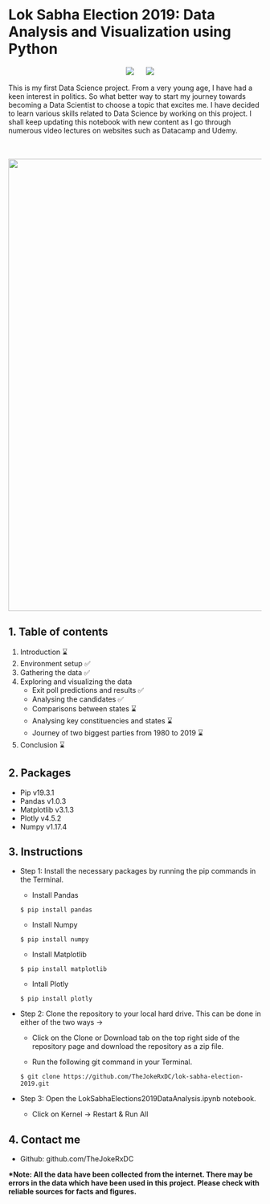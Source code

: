 # Lok Sabha Election 2019: Data Analysis and Visualization using Python
<p align=center><img src="https://img.shields.io/badge/Last%20Commit-April-brightgreen" hspace=20> <img src="https://img.shields.io/badge/Project%20Status-Open-brightgreen"></p>
<p>This is my first Data Science project. From a very young age, I have had a keen interest in politics. So what better way to start my journey towards becoming a Data Scientist to choose a topic that excites me. I have decided to learn various skills related to Data Science by working on this project. I shall keep updating this notebook with new content as I go through numerous video lectures on websites such as Datacamp and Udemy.</p><br><br>
<img src="https://www.ft.com/__origami/service/image/v2/images/raw/http%3A%2F%2Fcom.ft.imagepublish.upp-prod-us.s3.amazonaws.com%2F5c2322c8-7deb-11e9-81d2-f785092ab560?fit=scale-down&source=next&width=700" width="900">

## 1. Table of contents
1. Introduction :hourglass:
2. Environment setup :white_check_mark:
3. Gathering the data :white_check_mark:
4. Exploring and visualizing the data
    - Exit poll predictions and results :white_check_mark:
    - Analysing the candidates :white_check_mark:
    - Comparisons between states :hourglass:
    - Analysing key constituencies and states :hourglass:
    - Journey of two biggest parties from 1980 to 2019 :hourglass:
5. Conclusion :hourglass:
 
## 2. Packages
- Pip v19.3.1
- Pandas v1.0.3
- Matplotlib v3.1.3
- Plotly v4.5.2
- Numpy v1.17.4

## 3. Instructions
- <p>Step 1: Install the necessary packages by running the pip commands in the Terminal. </p>
    
    - Install Pandas
    ```
    $ pip install pandas
    ```
    - Install Numpy
    ```
    $ pip install numpy
    ```
    - Install Matplotlib
    ```
    $ pip install matplotlib
    ```
    - Intall Plotly
    ```
    $ pip install plotly
    ```
- <p>Step 2: Clone the repository to your local hard drive. This can be done in either of the two ways -> </p>
    
    - <p>Click on the Clone or Download tab on the top right side of the repository page and download the repository as a zip       file. </p>
    
    - <p> Run the following git command in your Terminal. </p>
    ```
    $ git clone https://github.com/TheJokeRxDC/lok-sabha-election-2019.git
    ```
- <p>Step 3: Open the LokSabhaElections2019DataAnalysis.ipynb notebook.</p>

    - <p>Click on Kernel -> Restart & Run All </p>

## 4. Contact me
- Github: github.com/TheJokeRxDC

<b>*Note: All the data have been collected from the internet. There may be errors in the data which have been used in this project. Please check with reliable sources for facts and figures.</b>
